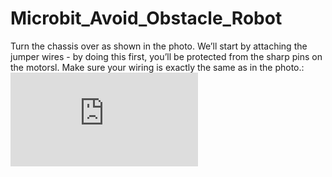 # Microbit_Avoid_Obstacle_Robot

Turn the chassis over as shown in the photo. We’ll start by attaching the jumper wires - by doing this first, you’ll be protected from the sharp pins on the motorsl. Make sure your wiring is exactly the same as in the photo.: 
![alt text][logo]

[logo]: https://github.com/Helenous/Microbit_Avoid_Obstacle_Robot/blob/master/Pdf%20file/Copy%20of%20Home%20kit%20tutorial.pdf "Logo Title Text 2"


